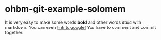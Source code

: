 # ohbm-git-example-solomem
It is very easy to make some words **bold** and other words *italic* with markdown.
You can even [link to google!](https://google.com.au)
You have to comment and commit together.
